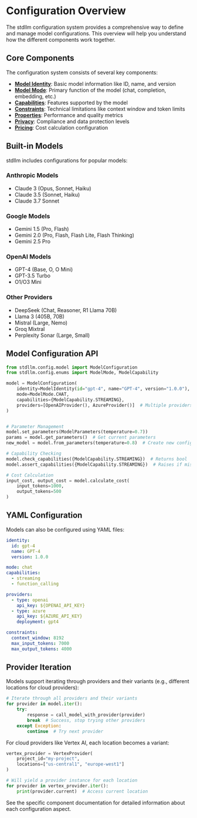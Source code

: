 # Configuration Overview

The stdllm configuration system provides a comprehensive way to define and manage model configurations. This overview will help you understand how the different components work together.

## Core Components

The configuration system consists of several key components:

- **[Model Identity](model_identity.md)**: Basic model information like ID, name, and version
- **[Model Mode](mode.md)**: Primary function of the model (chat, completion, embedding, etc.)
- **[Capabilities](capabilities.md)**: Features supported by the model
- **[Constraints](constraints.md)**: Technical limitations like context window and token limits
- **[Properties](properties.md)**: Performance and quality metrics
- **[Privacy](privacy.md)**: Compliance and data protection levels
- **[Pricing](pricing.md)**: Cost calculation configuration

## Built-in Models

stdllm includes configurations for popular models:

### Anthropic Models
- Claude 3 (Opus, Sonnet, Haiku)
- Claude 3.5 (Sonnet, Haiku)
- Claude 3.7 Sonnet

### Google Models
- Gemini 1.5 (Pro, Flash)
- Gemini 2.0 (Pro, Flash, Flash Lite, Flash Thinking)
- Gemini 2.5 Pro

### OpenAI Models
- GPT-4 (Base, O, O Mini)
- GPT-3.5 Turbo
- O1/O3 Mini

### Other Providers
- DeepSeek (Chat, Reasoner, R1 Llama 70B)
- Llama 3 (405B, 70B)
- Mistral (Large, Nemo)
- Groq Mixtral
- Perplexity Sonar (Large, Small)

## Model Configuration API

```python
from stdllm.config.model import ModelConfiguration
from stdllm.config.enums import ModelMode, ModelCapability

model = ModelConfiguration(
    identity=ModelIdentity(id="gpt-4", name="GPT-4", version="1.0.0"),
    mode=ModelMode.CHAT,
    capabilities={ModelCapability.STREAMING},
    providers=[OpenAIProvider(), AzureProvider()]  # Multiple providers supported
)


# Parameter Management
model.set_parameters(ModelParameters(temperature=0.7))
params = model.get_parameters()  # Get current parameters
new_model = model.from_parameters(temperature=0.8)  # Create new config with parameters

# Capability Checking
model.check_capabilities({ModelCapability.STREAMING})  # Returns bool
model.assert_capabilities({ModelCapability.STREAMING})  # Raises if missing

# Cost Calculation
input_cost, output_cost = model.calculate_cost(
    input_tokens=1000,
    output_tokens=500
)
```

## YAML Configuration

Models can also be configured using YAML files:

```yaml
identity:
  id: gpt-4
  name: GPT-4
  version: 1.0.0

mode: chat
capabilities: 
  - streaming
  - function_calling

providers:
  - type: openai
    api_key: ${OPENAI_API_KEY}
  - type: azure
    api_key: ${AZURE_API_KEY}
    deployment: gpt4

constraints:
  context_window: 8192
  max_input_tokens: 7000
  max_output_tokens: 4000
```

## Provider Iteration

Models support iterating through providers and their variants (e.g., different locations for cloud providers):

```python
# Iterate through all providers and their variants
for provider in model.iter():
    try:
        response = call_model_with_provider(provider)
        break  # Success, stop trying other providers
    except Exception:
        continue  # Try next provider
```

For cloud providers like Vertex AI, each location becomes a variant:

```python
vertex_provider = VertexProvider(
    project_id="my-project",
    locations=["us-central1", "europe-west1"]
)

# Will yield a provider instance for each location
for provider in vertex_provider.iter():
    print(provider.current)  # Access current location
```

See the specific component documentation for detailed information about each configuration aspect.